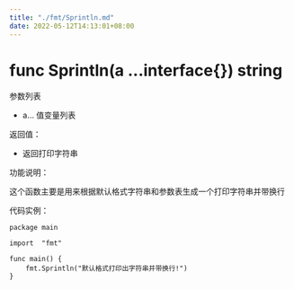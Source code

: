 ```yaml
---
title: "./fmt/Sprintln.md"
date: 2022-05-12T14:13:01+08:00
---
```

# func Sprintln(a ...interface{}) string

参数列表

- a... 值变量列表

返回值：

- 返回打印字符串

功能说明：

这个函数主要是用来根据默认格式字符串和参数表生成一个打印字符串并带换行

代码实例：

 	package main
	
	import 	"fmt"
		
	func main() {
		fmt.Sprintln("默认格式打印出字符串并带换行!")
	}
